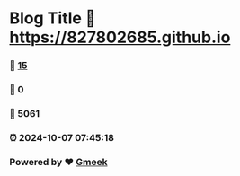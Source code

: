 # Blog Title :link: https://827802685.github.io 
### :page_facing_up: [15](https://827802685.github.io/tag.html) 
### :speech_balloon: 0 
### :hibiscus: 5061 
### :alarm_clock: 2024-10-07 07:45:18 
### Powered by :heart: [Gmeek](https://github.com/Meekdai/Gmeek)
